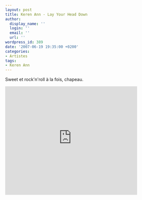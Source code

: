 ```yaml
---
layout: post
title: Keren Ann - Lay Your Head Down
author:
  display_name: ''
  login: ''
  email: ''
  url: ''
wordpress_id: 389
date: '2007-06-19 19:35:00 +0200'
categories:
- Artistes
tags:
- Keren Ann
---
```

Sweet et rock'n'roll à la fois, chapeau.

<iframe width="425" height="349" src="http://www.youtube.com/embed/91g9xqh4qU0" frameborder="0" allowfullscreen></iframe>
